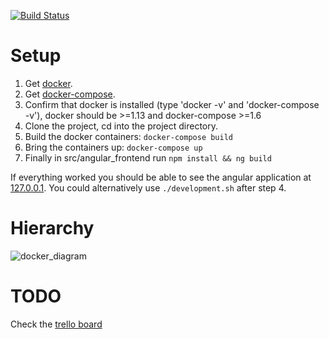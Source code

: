[![Build Status](https://travis-ci.org/jhnoor/fg.svg?branch=master)](https://travis-ci.org/jhnoor/fg)

# Setup
     
1. Get [docker](https://www.docker.com/products/overview).
2. Get [docker-compose](https://docs.docker.com/compose/install/).
3. Confirm that docker is installed (type 'docker -v' and 'docker-compose -v'), docker should be >=1.13 and docker-compose >=1.6
4. Clone the project, cd into the project directory.
5. Build the docker containers:
```docker-compose build```
6. Bring the containers up:
```docker-compose up```
7. Finally in src/angular_frontend run ```npm install && ng build```

If everything worked you should be able to see the angular application at [127.0.0.1](http://127.0.0.1).
You could alternatively use ```./development.sh``` after step 4.

# Hierarchy
![docker_diagram](DOCS/docker_diagram.png)


# TODO

Check the [trello board](https://trello.com/b/tbU3wIZc/fg-3-0)
